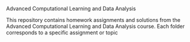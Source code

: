 Advanced Computational Learning and Data Analysis


This repository contains homework assignments and solutions from the Advanced Computational Learning and Data Analysis course. Each folder corresponds to a specific assignment or topic
